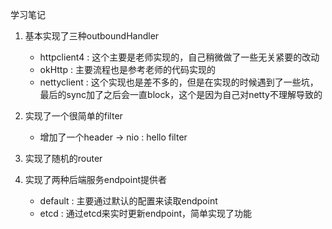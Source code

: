 学习笔记

1. 基本实现了三种outboundHandler
    * httpclient4 : 这个主要是老师实现的，自己稍微做了一些无关紧要的改动
    * okHttp : 主要流程也是参考老师的代码实现的
    * nettyclient : 这个实现也是差不多的，但是在实现的时候遇到了一些坑，最后的sync加了之后会一直block，这个是因为自己对netty不理解导致的
2. 实现了一个很简单的filter
    * 增加了一个header -> nio : hello filter
    
3. 实现了随机的router

4. 实现了两种后端服务endpoint提供者
    * default : 主要通过默认的配置来读取endpoint
    * etcd : 通过etcd来实时更新endpoint，简单实现了功能